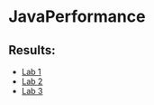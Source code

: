 # JavaPerformance

## Results:
- [Lab 1](/Lab1-2/src/main/resources/lab2)
- [Lab 2](/Lab1-2/src/main/resources/lab3)
- [Lab 3](/Lab3/src/main/java/ru/nsu/fit/jp/boryapatrushev/lab3)
